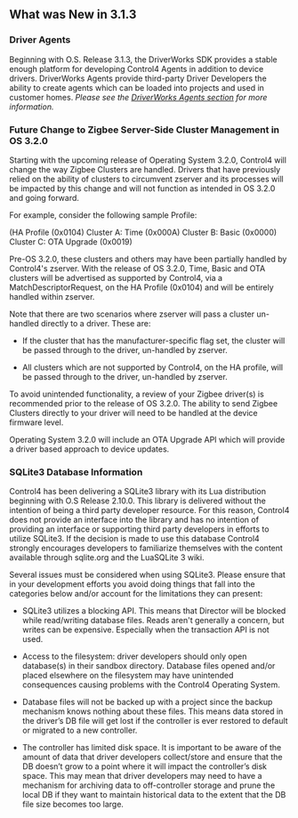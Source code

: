 ## What was New in 3.1.3

### Driver Agents

Beginning with O.S. Release 3.1.3, the DriverWorks SDK provides a stable enough platform for developing Control4 Agents in addition to device drivers. DriverWorks Agents provide third-party Driver Developers the ability to create agents which can be loaded into projects and used in customer homes. _Please see the [DriverWorks Agents section][1] for more information._


### Future Change to Zigbee Server-Side Cluster Management in OS 3.2.0

Starting with the upcoming release of Operating System 3.2.0, Control4 will change the way Zigbee Clusters are handled. Drivers that have previously relied on the ability of clusters to circumvent zserver and its processes will be impacted by this change and will not function as intended in OS 3.2.0 and going forward.

For example, consider the following sample Profile:

(HA Profile (0x0104)
Cluster A: Time (0x000A)
Cluster B: Basic (0x0000)
Cluster C: OTA Upgrade (0x0019)

Pre-OS 3.2.0, these clusters and others may have been partially handled by Control4's zserver. With the release of OS 3.2.0, Time, Basic and OTA clusters will be advertised as supported by Control4, via a MatchDescriptorRequest, on the HA Profile (0x0104) and will be entirely handled within zserver.

Note that there are two scenarios where zserver will pass a cluster un-handled directly to a driver. These are:

- If the cluster that has the manufacturer-specific flag set, the cluster will be passed through to the driver, un-handled by zserver.

- All clusters which are not supported by Control4, on the HA profile, will be passed through to the driver, un-handled by zserver.

To avoid unintended functionality, a review of your Zigbee driver(s) is recommended prior to the release of OS 3.2.0. The ability to send Zigbee Clusters directly to your driver will need to be handled at the device firmware level.

Operating System 3.2.0 will include an OTA Upgrade API which will provide a driver based approach to device updates.


### SQLite3 Database Information

Control4 has been delivering a SQLite3 library with its Lua distribution beginning with O.S Release 2.10.0. This library is delivered without the intention of being a third party developer resource. For this reason, Control4 does not provide an interface into the library and has no intention of providing an interface or supporting third party developers in efforts to utilize SQLite3. If the decision is made to use this database Control4 strongly encourages developers to familiarize themselves with the content available through sqlite.org and the LuaSQLite 3 wiki.

Several issues must be considered when using SQLite3. Please ensure that in your development efforts you avoid doing things that fall into the categories below and/or account for the limitations they can present:

- SQLite3 utilizes a blocking API. This means that Director will be blocked while read/writing database files. Reads aren't generally a concern, but writes can be expensive. Especially when the transaction API is not used.

- Access to the filesystem: driver developers should only open database(s) in their sandbox directory. Database files opened and/or placed elsewhere on the filesystem may have unintended consequences causing problems with the Control4 Operating System.

- Database files will not be backed up with a project since the backup mechanism knows nothing about these files. This means data stored in the driver’s DB file will get lost if the controller is ever restored to default or migrated to a new controller.

- The controller has limited disk space. It is important to be aware of the amount of data that driver developers collect/store and ensure that the DB doesn’t grow to a point where it will impact the controller’s disk space. This may mean that driver developers may need to have a mechanism for archiving data to off-controller storage and prune the local DB if they want to maintain historical data to the extent that the DB file size becomes too large.

[1]:	https://control4.github.io/docs-driverworks-fundamentals/#driverworks-agents